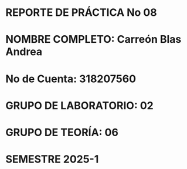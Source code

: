   # REPORTE DE PRÁCTICA No 08

# NOMBRE COMPLETO: Carreón Blas Andrea
# No de Cuenta: 318207560
# GRUPO DE LABORATORIO: 02
# GRUPO DE TEORÍA: 06
# SEMESTRE 2025-1
